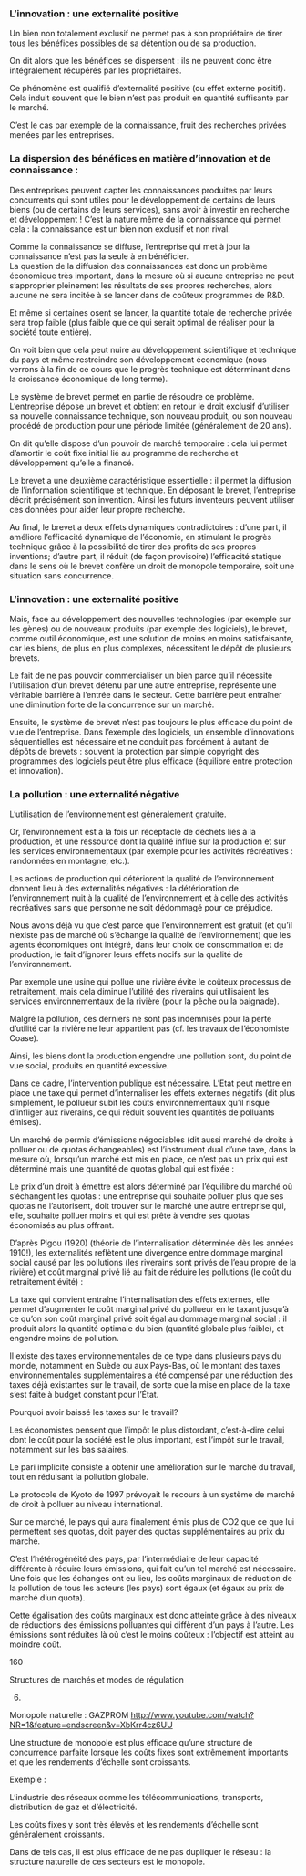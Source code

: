 ### L’innovation : une externalité positive

Un bien non totalement exclusif ne permet pas à son propriétaire de tirer tous les bénéfices possibles de sa détention ou de sa production.

On dit alors que les bénéfices se dispersent : ils ne peuvent donc être intégralement récupérés par les propriétaires.

Ce phénomène est qualifié d’externalité positive (ou effet externe positif). Cela induit souvent que le bien n’est pas produit en quantité suffisante par le marché.

C’est le cas par exemple de la connaissance, fruit des recherches privées menées par les entreprises.

### La dispersion des bénéfices en matière d’innovation et de connaissance :

Des entreprises peuvent capter les connaissances produites par leurs concurrents qui sont utiles pour le développement de certains de leurs biens (ou de certains de leurs services), sans avoir à investir en recherche et développement ! C’est la nature même de la connaissance qui permet cela : la connaissance est un bien non exclusif et non rival.

Comme la connaissance se diffuse, l’entreprise qui met à jour la connaissance n’est pas la seule à en bénéficier.  
La question de la diffusion des connaissances est donc un problème économique très important, dans la mesure où si aucune entreprise ne peut s’approprier pleinement les résultats de ses propres recherches, alors aucune ne sera incitée à se lancer dans de coûteux programmes de R&D.

Et même si certaines osent se lancer, la quantité totale de recherche privée sera trop faible (plus faible que ce qui serait optimal de réaliser pour la société toute entière).

On voit bien que cela peut nuire au développement scientifique et technique du pays et même restreindre son développement économique (nous verrons à la fin de ce cours que le progrès technique est déterminant dans la croissance économique de long terme).

Le système de brevet permet en partie de résoudre ce problème. L’entreprise dépose un brevet et obtient en retour le droit exclusif d’utiliser sa nouvelle connaissance technique, son nouveau produit, ou son nouveau procédé de production pour une période limitée (généralement de 20 ans).

On dit qu’elle dispose d’un pouvoir de marché temporaire : cela lui permet d’amortir le coût fixe initial lié au programme de recherche et développement qu’elle a financé.

Le brevet a une deuxième caractéristique essentielle : il permet la diffusion de l’information scientifique et technique. En déposant le brevet, l’entreprise décrit précisément son invention. Ainsi les futurs inventeurs peuvent utiliser ces données pour aider leur propre recherche.

Au final, le brevet a deux effets dynamiques contradictoires : d’une part, il améliore l’efficacité dynamique de l’économie, en stimulant le progrès technique grâce à la possibilité de tirer des profits de ses propres inventions; d’autre part, il réduit (de façon provisoire) l’efficacité statique dans le sens où le brevet confère un droit de monopole temporaire, soit une situation sans concurrence.

### L’innovation : une externalité positive

Mais, face au développement des nouvelles technologies (par exemple sur les gènes) ou de nouveaux produits (par exemple des logiciels), le brevet, comme outil économique, est une solution de moins en moins satisfaisante, car les biens, de plus en plus complexes, nécessitent le dépôt de plusieurs brevets.

Le fait de ne pas pouvoir commercialiser un bien parce qu’il nécessite l’utilisation d’un brevet détenu par une autre entreprise, représente une véritable barrière à l’entrée dans le secteur. Cette barrière peut entraîner une diminution forte de la concurrence sur un marché.

Ensuite, le système de brevet n’est pas toujours le plus efficace du point de vue de l’entreprise. Dans l’exemple des logiciels, un ensemble d’innovations séquentielles est nécessaire et ne conduit pas forcément à autant de dépôts de brevets : souvent la protection par simple copyright des programmes des logiciels peut être plus efficace (équilibre entre protection et innovation).

### La pollution : une externalité négative 

L’utilisation de l’environnement est généralement gratuite.

Or, l’environnement est à la fois un réceptacle de déchets liés à la production, et une ressource dont la qualité influe sur la production et sur les services environnementaux (par exemple pour les activités récréatives : randonnées en montagne, etc.).

Les actions de production qui détériorent la qualité de l’environnement donnent lieu à des externalités négatives : la détérioration de l’environnement nuit à la qualité de l’environnement et à celle des activités récréatives sans que personne ne soit dédommagé pour ce préjudice.

Nous avons déjà vu que c’est parce que l’environnement est gratuit (et qu’il n’existe pas de marché où s’échange la qualité de l’environnement) que les agents économiques ont intégré, dans leur choix de consommation et de production, le fait d’ignorer leurs effets nocifs sur la qualité de l’environnement.

Par exemple une usine qui pollue une rivière évite le coûteux processus de retraitement, mais cela diminue l’utilité des riverains qui utilisaient les services environnementaux de la rivière (pour la pêche ou la baignade).

Malgré la pollution, ces derniers ne sont pas indemnisés pour la perte d’utilité car la rivière ne leur appartient pas (cf. les travaux de l’économiste Coase).

Ainsi, les biens dont la production engendre une pollution sont, du point de vue social, produits en quantité excessive.

Dans ce cadre, l’intervention publique est nécessaire. L’Etat peut mettre en place une taxe qui permet d’internaliser les effets externes négatifs (dit plus simplement, le pollueur subit les coûts environnementaux qu’il risque d’infliger aux riverains, ce qui réduit souvent les quantités de polluants émises).

Un marché de permis d’émissions négociables (dit aussi marché de droits à polluer ou de quotas échangeables) est l’instrument dual d’une taxe, dans la mesure où, lorsqu’un marché est mis en place, ce n’est pas un prix qui est déterminé mais une quantité de quotas global qui est fixée :

Le prix d’un droit à émettre est alors déterminé par l’équilibre du marché où s’échangent les quotas : une entreprise qui souhaite polluer plus que ses quotas ne l’autorisent, doit trouver sur le marché une autre entreprise qui, elle, souhaite polluer moins et qui est prête à vendre ses quotas économisés au plus offrant.

D’après Pigou (1920) (théorie de l’internalisation déterminée dès les années 1910!), les externalités reflètent une divergence entre dommage marginal social causé par les pollutions (les riverains sont privés de l’eau propre de la rivière) et coût marginal privé lié au fait de réduire les pollutions (le coût du retraitement évité) :

La taxe qui convient entraîne l’internalisation des effets externes, elle permet d’augmenter le coût marginal privé du pollueur en le taxant jusqu’à ce qu’on son coût marginal privé soit égal au dommage marginal social : il produit alors la quantité optimale du bien (quantité globale plus faible), et engendre moins de pollution.

Il existe des taxes environnementales de ce type dans plusieurs pays du monde, notamment en Suède ou aux Pays-Bas, où le montant des taxes environnementales supplémentaires a été compensé par une réduction des taxes déjà existantes sur le travail, de sorte que la mise en place de la taxe s’est faite à budget constant pour l’État.

Pourquoi avoir baissé les taxes sur le travail?

Les économistes pensent que l’impôt le plus distordant, c’est-à-dire celui dont le coût pour la société est le plus important, est l’impôt sur le travail, notamment sur les bas salaires.

Le pari implicite consiste à obtenir une amélioration sur le marché du travail, tout en réduisant la pollution globale.

Le protocole de Kyoto de 1997 prévoyait le recours à un système de marché de droit à polluer au niveau international.

Sur ce marché, le pays qui aura finalement émis plus de CO2 que ce que lui permettent ses quotas, doit payer des quotas supplémentaires au prix du marché.

C’est l’hétérogénéité des pays, par l’intermédiaire de leur capacité différente à réduire leurs émissions, qui fait qu’un tel marché est nécessaire. Une fois que les échanges ont eu lieu, les coûts marginaux de réduction de la pollution de tous les acteurs (les pays) sont égaux (et égaux au prix de marché d’un quota).

Cette égalisation des coûts marginaux est donc atteinte grâce à des niveaux de réductions des émissions polluantes qui diffèrent d’un pays à l’autre. Les émissions sont réduites là où c’est le moins coûteux : l’objectif est atteint au moindre coût.

160

Structures de marchés et modes de régulation

6.

Monopole naturelle : GAZPROM http://www.youtube.com/watch?NR=1&feature=endscreen&v=XbKrr4cz6UU

Une structure de monopole est plus efficace qu’une structure de concurrence parfaite lorsque les coûts fixes sont extrêmement importants et que les rendements d’échelle sont croissants.

Exemple :

L’industrie des réseaux comme les télécommunications, transports, distribution de gaz et d’électricité.

Les coûts fixes y sont très élevés et les rendements d’échelle sont généralement croissants.

Dans de tels cas, il est plus efficace de ne pas dupliquer le réseau : la structure naturelle de ces secteurs est le monopole.